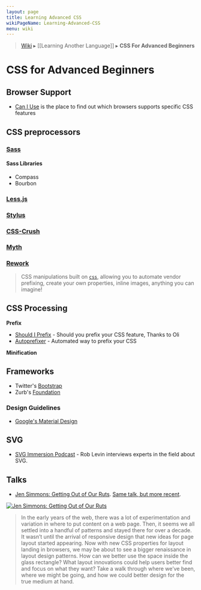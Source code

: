 ```yaml
---
layout: page
title: Learning Advanced CSS
wikiPageName: Learning-Advanced-CSS
menu: wiki
---
```


> [Wiki](Home) ▸ [[Learning Another Language]] ▸ **CSS For Advanced Beginners**

# CSS for Advanced Beginners

## Browser Support
* [Can I Use](http://caniuse.com/) is the place to find out which browsers supports specific CSS features
## CSS preprocessors

### [Sass](http://sass-lang.com/)

#### Sass Libraries

* Compass
* Bourbon

### [Less.js](http://lesscss.org/)

### [Stylus](http://learnboost.github.io/stylus/)

### [CSS-Crush](http://the-echoplex.net/csscrush/)

### [Myth](http://www.myth.io/)

### [Rework](https://github.com/reworkcss/rework)

> CSS manipulations built on [`css`](https://github.com/reworkcss/css), allowing
you to automate vendor prefixing, create your own properties, inline images,
anything you can imagine!

## CSS Processing

**Prefix**

* [Should I Prefix](http://shouldiprefix.com/) - Should you prefix your CSS feature, Thanks to Oli
* [Autoprefixer](https://github.com/postcss/autoprefixer) - Automated way to prefix your CSS

**Minification**
## Frameworks

* Twitter's [Bootstrap](http://getbootstrap.com/)
* Zurb's [Foundation](http://foundation.zurb.com/)

### Design Guidelines

* [Google's Material Design](https://www.google.com/design/spec/material-design/introduction.html)

## SVG

* [SVG Immersion Podcast](http://svgimmersion.com/) - Rob Levin interviews experts in the field about SVG.

## Talks

* [Jen Simmons: Getting Out of Our Ruts](https://www.youtube.com/watch?v=kRYrbcGWjzU). [Same talk, but more recent](https://www.youtube.com/watch?v=ZNpn7FBp_9U).

[![Jen Simmons: Getting Out of Our Ruts](http://img.youtube.com/vi/kRYrbcGWjzU/0.jpg)](http://www.youtube.com/watch?v=kRYrbcGWjzU)

> In the early years of the web, there was a lot of experimentation and variation in where to put content on a web page. Then, it seems we all settled into a handful of patterns and stayed there for over a decade. It wasn’t until the arrival of responsive design that new ideas for page layout started appearing. Now with new CSS properties for layout landing in browsers, we may be about to see a bigger renaissance in layout design patterns. How can we better use the space inside the glass rectangle? What layout innovations could help users better find and focus on what they want? Take a walk through where we’ve been, where we might be going, and how we could better design for the true medium at hand.
